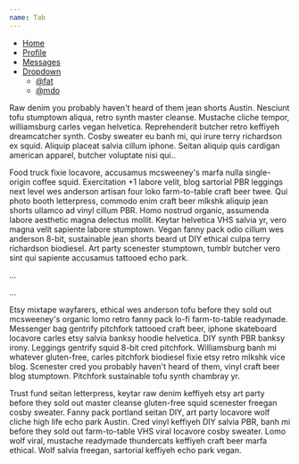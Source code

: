 ```yaml
---
name: Tab 
---
```

<div>

  <!-- Nav tabs -->
  <ul class="nav nav-tabs" role="tablist">
    <li role="presentation" class="active"><a href="#home" aria-controls="home" role="tab" data-toggle="tab">Home</a></li>
    <li role="presentation"><a href="#profile" aria-controls="profile" role="tab" data-toggle="tab">Profile</a></li>
    <li role="presentation"><a href="#messages" aria-controls="messages" role="tab" data-toggle="tab">Messages</a></li>
   <li role="presentation" class="dropdown"> <a href="#" class="dropdown-toggle" id="myTabDrop1" data-toggle="dropdown" aria-controls="myTabDrop1-contents" aria-expanded="false">Dropdown <span class="caret"></span></a> <ul class="dropdown-menu" aria-labelledby="myTabDrop1" id="myTabDrop1-contents"> <li><a href="#dropdown1" role="tab" id="dropdown1-tab" data-toggle="tab" aria-controls="dropdown1">@fat</a></li> <li><a href="#dropdown2" role="tab" id="dropdown2-tab" data-toggle="tab" aria-controls="dropdown2">@mdo</a></li> </ul> </li>
  </ul>

  <!-- Tab panes -->
<div class="tab-content">
  <div role="tabpanel" class="tab-pane fade in active" id="home"><p class="text">Raw denim you probably haven't heard of them jean shorts Austin. Nesciunt tofu stumptown aliqua, retro synth master cleanse. Mustache cliche tempor, williamsburg carles vegan helvetica. Reprehenderit butcher retro keffiyeh dreamcatcher synth. Cosby sweater eu banh mi, qui irure terry richardson ex squid. Aliquip placeat salvia cillum iphone. Seitan aliquip quis cardigan american apparel, butcher voluptate nisi qui..</p></div>
  <div role="tabpanel" class="tab-pane fade in active" id="profile"><p class="text">Food truck fixie locavore, accusamus mcsweeney's marfa nulla single-origin coffee squid. Exercitation +1 labore velit, blog sartorial PBR leggings next level wes anderson artisan four loko farm-to-table craft beer twee. Qui photo booth letterpress, commodo enim craft beer mlkshk aliquip jean shorts ullamco ad vinyl cillum PBR. Homo nostrud organic, assumenda labore aesthetic magna delectus mollit. Keytar helvetica VHS salvia yr, vero magna velit sapiente labore stumptown. Vegan fanny pack odio cillum wes anderson 8-bit, sustainable jean shorts beard ut DIY ethical culpa terry richardson biodiesel. Art party scenester stumptown, tumblr butcher vero sint qui sapiente accusamus tattooed echo park.</p></div>
  <div role="tabpanel" class="tab-pane fade in active" id="messages"><p class="text">...</p></div>
  <div role="tabpanel" class="tab-pane ffade in active" id="settings"><p class="text">...</p></div>
  <div class="tab-pane fade active in" role="tabpanel" id="dropdown1" aria-labelledby="dropdown1-tab"><p class="text">Etsy mixtape wayfarers, ethical wes anderson tofu before they sold out mcsweeney's organic lomo retro fanny pack lo-fi farm-to-table readymade. Messenger bag gentrify pitchfork tattooed craft beer, iphone skateboard locavore carles etsy salvia banksy hoodie helvetica. DIY synth PBR banksy irony. Leggings gentrify squid 8-bit cred pitchfork. Williamsburg banh mi whatever gluten-free, carles pitchfork biodiesel fixie etsy retro mlkshk vice blog. Scenester cred you probably haven't heard of them, vinyl craft beer blog stumptown. Pitchfork sustainable tofu synth chambray yr.</p></div>
  <div class="tab-pane fade active in __web-inspector-hide-shortcut__" role="tabpanel" id="dropdown2" aria-labelledby="dropdown2-tab"> <p class="text">Trust fund seitan letterpress, keytar raw denim keffiyeh etsy art party before they sold out master cleanse gluten-free squid scenester freegan cosby sweater. Fanny pack portland seitan DIY, art party locavore wolf cliche high life echo park Austin. Cred vinyl keffiyeh DIY salvia PBR, banh mi before they sold out farm-to-table VHS viral locavore cosby sweater. Lomo wolf viral, mustache readymade thundercats keffiyeh craft beer marfa ethical. Wolf salvia freegan, sartorial keffiyeh echo park vegan.</p> </div>
</div>

</div>

<div>

